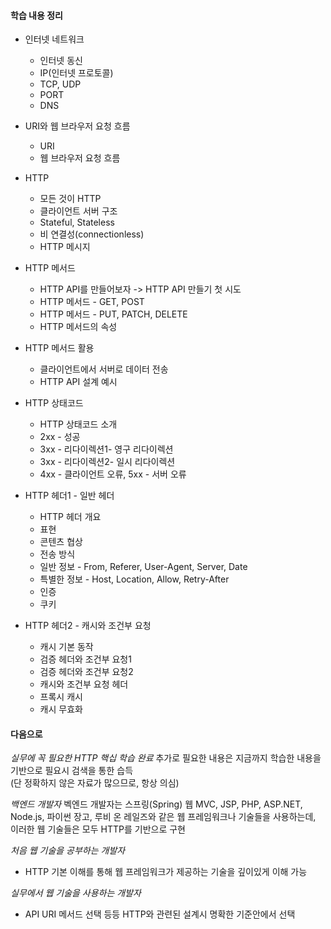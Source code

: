 #### 학습 내용 정리

- 인터넷 네트워크
    - 인터넷 동신
    - IP(인터넷 프로토콜)
    - TCP, UDP
    - PORT
    - DNS


- URI와 웹 브라우저 요청 흐름
    - URI
    - 웹 브라우저 요청 흐름

- HTTP
    - 모든 것이 HTTP
    - 클라이언트 서버 구조
    - Stateful, Stateless
    - 비 연결성(connectionless)
    - HTTP 메시지

- HTTP 메서드
    - HTTP API를 만들어보자 -> HTTP API 만들기 첫 시도
    - HTTP 메서드 - GET, POST
    - HTTP 메서드 - PUT, PATCH, DELETE
    - HTTP 메서드의 속성

- HTTP 메서드 활용 
    - 클라이언트에서 서버로 데이터 전송
    - HTTP API 설계 예시

- HTTP 상태코드
    - HTTP 상태코드 소개
    - 2xx - 성공
    - 3xx - 리다이렉션1- 영구 리다이렉션
    - 3xx - 리다이렉션2- 일시 리다이렉션
    - 4xx - 클라이언트 오류, 5xx - 서버 오류

- HTTP 헤더1 - 일반 헤더
    - HTTP 헤더 개요
    - 표현
    - 콘텐츠 협상
    - 전송 방식
    - 일반 정보 - From, Referer, User-Agent, Server, Date
    - 특별한 정보 - Host, Location, Allow, Retry-After
    - 인증
    - 쿠키

- HTTP 헤더2 - 캐시와 조건부 요청
    - 캐시 기본 동작
    - 검증 헤더와 조건부 요청1
    - 검증 헤더와 조건부 요청2
    - 캐시와 조건부 요청 헤더
    - 프록시 캐시
    - 캐시 무효화


#### 다음으로

*실무에 꼭 필요한 HTTP 핵십 학습 완료*
추가로 필요한 내용은 지금까지 학습한 내용을 기반으로 필요시 검색을 통한 습득<BR>
(단 정확하지 않은 자료가 많으므로, 항상 의심)

*백엔드 개발자*
벡엔드 개발자는 스프링(Spring) 웹 MVC, JSP, PHP, ASP.NET, Node.js, 파이썬 장고, 루비 온 레일즈와 같은 웹 프레임워크나 기술들을 사용하는데, 이러한 웹 기술들은 모두 HTTP를 기반으로 구현

*처음 웹 기술을 공부하는 개발자*
- HTTP 기본 이해를 통해 웹 프레임워크가 제공하는 기술을 깊이있게 이해 가능

*실무에서 웹 기술을 사용하는 개발자*
- API URI 메서드 선택 등등 HTTP와 관련된 설계시 명확한 기준안에서 선택
